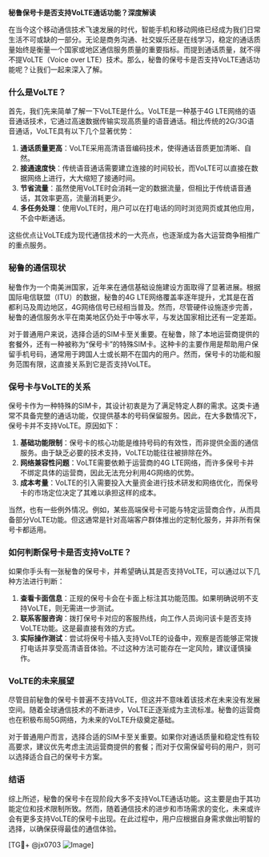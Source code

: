 **秘鲁保号卡是否支持VoLTE通话功能？深度解读**

在当今这个移动通信技术飞速发展的时代，智能手机和移动网络已经成为我们日常生活不可或缺的一部分。无论是商务沟通、社交娱乐还是在线学习，稳定的通话质量始终是衡量一个国家或地区通信服务质量的重要指标。而提到通话质量，就不得不提VoLTE（Voice over LTE）技术。那么，秘鲁的保号卡是否支持VoLTE通话功能呢？让我们一起来深入了解。

### 什么是VoLTE？

首先，我们先来简单了解一下VoLTE是什么。VoLTE是一种基于4G LTE网络的语音通话技术，它通过高速数据传输实现高质量的语音通话。相比传统的2G/3G语音通话，VoLTE具有以下几个显著优势：

1. **通话质量更高**：VoLTE采用高清语音编码技术，使得通话音质更加清晰、自然。
2. **接通速度快**：传统语音通话需要建立连接的时间较长，而VoLTE可以直接在数据网络上进行，大大缩短了接通时间。
3. **节省流量**：虽然使用VoLTE时会消耗一定的数据流量，但相比于传统语音通话，其效率更高，流量消耗更少。
4. **多任务处理**：使用VoLTE时，用户可以在打电话的同时浏览网页或其他应用，不会中断通话。

这些优点让VoLTE成为现代通信技术的一大亮点，也逐渐成为各大运营商争相推广的重点服务。

### 秘鲁的通信现状

秘鲁作为一个南美洲国家，近年来在通信基础设施建设方面取得了显著进展。根据国际电信联盟（ITU）的数据，秘鲁的4G LTE网络覆盖率逐年提升，尤其是在首都利马及周边地区，4G网络信号已经相当普及。然而，尽管硬件设施逐步完善，秘鲁的通信服务水平在南美地区仍处于中等水平，与发达国家相比还有一定差距。

对于普通用户来说，选择合适的SIM卡至关重要。在秘鲁，除了本地运营商提供的套餐外，还有一种被称为“保号卡”的特殊SIM卡。这种卡的主要作用是帮助用户保留手机号码，通常用于跨国人士或长期不在国内的用户。然而，保号卡的功能和服务范围有限，这直接关系到它是否支持VoLTE。

### 保号卡与VoLTE的关系

保号卡作为一种特殊的SIM卡，其设计初衷是为了满足特定人群的需求。这类卡通常不具备完整的通话功能，仅提供基本的号码保留服务。因此，在大多数情况下，保号卡并不支持VoLTE。原因如下：

1. **基础功能限制**：保号卡的核心功能是维持号码的有效性，而非提供全面的通信服务。由于缺乏必要的技术支持，VoLTE功能往往被排除在外。
2. **网络兼容性问题**：VoLTE需要依赖于运营商的4G LTE网络，而许多保号卡并不绑定具体的运营商，因此无法充分利用4G网络的优势。
3. **成本考量**：VoLTE的引入需要投入大量资金进行技术研发和网络优化，而保号卡的市场定位决定了其难以承担这样的成本。

当然，也有一些例外情况。例如，某些高端保号卡可能与特定运营商合作，从而具备部分VoLTE功能。但这通常是针对高端客户群体推出的定制化服务，并非所有保号卡都适用。

### 如何判断保号卡是否支持VoLTE？

如果你手头有一张秘鲁的保号卡，并希望确认其是否支持VoLTE，可以通过以下几种方法进行判断：

1. **查看卡面信息**：正规的保号卡会在卡面上标注其功能范围。如果明确说明不支持VoLTE，则无需进一步测试。
2. **联系客服咨询**：拨打保号卡对应的客服热线，向工作人员询问该卡是否支持VoLTE功能。这是最直接有效的方式。
3. **实际操作测试**：尝试将保号卡插入支持VoLTE的设备中，观察是否能够正常拨打电话并享受高清语音体验。不过这种方法可能存在一定风险，建议谨慎操作。

### VoLTE的未来展望

尽管目前秘鲁的保号卡普遍不支持VoLTE，但这并不意味着该技术在未来没有发展空间。随着全球通信技术的不断进步，VoLTE正逐渐成为主流标准。秘鲁的运营商也在积极布局5G网络，为未来的VoLTE升级奠定基础。

对于普通用户而言，选择合适的SIM卡至关重要。如果你对通话质量和稳定性有较高要求，建议优先考虑主流运营商提供的套餐；而对于仅需保留号码的用户，则可以选择适合自己的保号卡方案。

### 结语

综上所述，秘鲁的保号卡在现阶段大多不支持VoLTE通话功能。这主要是由于其功能定位和技术限制所致。然而，随着通信技术的进步和市场需求的变化，未来或许会有更多支持VoLTE的保号卡出现。在此过程中，用户应根据自身需求做出明智的选择，以确保获得最佳的通信体验。

[TG💪+ @jx0703 ![Image](https://github.com/user-attachments/assets/dbca1d08-cadb-493c-b0ec-ad6f7a83f270)]